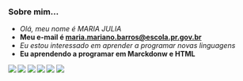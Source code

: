 ### Sobre mim...
- _Olá, meu nome é MARIA JULIA_
- **Meu e-mail é maria.mariano.barros@escola.pr.gov.br**
- <i>Eu estou interessado em aprender a programar novas linguagens</i>
-  <b>Eu aprendendo a programar em Marckdonw e HTML<b>

 
[![](https://img.shields.io/badge/YouTube-FF0000?style=for-the-badge&logo=youtube&logoColor=white)](http://youtube.com.br)
[![](https://img.shields.io/badge/Instagram-E4405F?style=for-the-badge&logo=instagram&logoColor=white)](http://instagram.com)
[![](https://img.shields.io/badge/WhatsApp-25D366?style=for-the-badge&logo=whatsapp&logoColor=white)](http://whatsapp.com)
[![](https://img.shields.io/badge/Netflix-E50914?style=for-the-badge&logo=netflix&logoColor=white)](http://netflix.com)
[![](https://img.shields.io/badge/Spotify-1ED760?&style=for-the-badge&logo=spotify&logoColor=white)](http://spotify.com)
[![](https://img.shields.io/badge/Twitter-1DA1F2?style=for-the-badge&logo=twitter&logoColor=white)](http://twitter.com)
